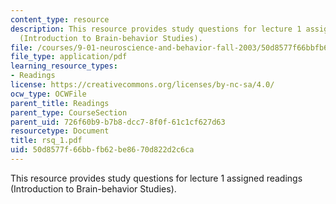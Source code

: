 ```yaml
---
content_type: resource
description: This resource provides study questions for lecture 1 assigned readings
  (Introduction to Brain-behavior Studies).
file: /courses/9-01-neuroscience-and-behavior-fall-2003/50d8577f66bbfb62be8670d822d2c6ca_rsq_1.pdf
file_type: application/pdf
learning_resource_types:
- Readings
license: https://creativecommons.org/licenses/by-nc-sa/4.0/
ocw_type: OCWFile
parent_title: Readings
parent_type: CourseSection
parent_uid: 726f60b9-b7b8-dcc7-8f0f-61c1cf627d63
resourcetype: Document
title: rsq_1.pdf
uid: 50d8577f-66bb-fb62-be86-70d822d2c6ca
---
```

This resource provides study questions for lecture 1 assigned readings (Introduction to Brain-behavior Studies).